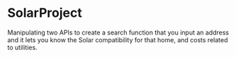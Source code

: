 # SolarProject
Manipulating two APIs to create a search function that you input an address and it lets you know the Solar compatibility for that home, and costs related to utilities.
